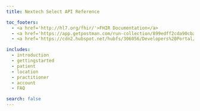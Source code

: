 ```yaml
---
title: Nextech Select API Reference

toc_footers:
  - <a href='http://hl7.org/fhir/'>FHIR Documentation</a>
  - <a href='https://app.getpostman.com/run-collection/899edff2cda90cba5159'>Run in Postman</a>
  - <a href='https://cdn2.hubspot.net/hubfs/306056/Developers%20Portal/Nextech%20API%20Terms%20and%20Conditions%20Agreement%20Document.pdf'>Terms of Use</a>

includes:
  - introduction
  - gettingstarted
  - patient
  - location
  - practitioner
  - account
  - FAQ

search: false
---
```


